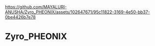 

https://github.com/MAYALURI-ANUSHA/Zyro_PHEONIX/assets/102647671/95c11822-3169-4e50-bb37-0be4426b7e78

# Zyro_PHEONIX
